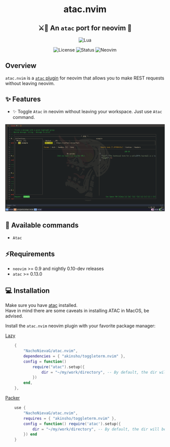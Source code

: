 <div align="center">

# atac.nvim

## ⚔📩 An `atac` port for neovim 🔌

</div>

<div align="center">

![Lua](https://img.shields.io/badge/Made%20with%20Lua-blueviolet.svg?style=for-the-badge&logo=lua&logoColor=white)

</div>

<div align="center">

![License](https://img.shields.io/badge/License-MIT-brightgreen?style=flat-square)
![Status](https://img.shields.io/badge/Status-Beta-informational?style=flat-square)
![Neovim](https://img.shields.io/badge/Neovim-0.9+-green.svg?style=flat-square&logo=Neovim&logoColor=white)

</div>

</div>

## Overview

`atac.nvim` is a [`atac` plugin](https://github.com/Julien-cpsn/ATAC) for neovim that allows you to make REST requests without leaving neovim.

## ✨ Features

- ✨ Toggle `Atac` in neovim without leaving your workspace. Just use `Atac` command.

<img width="1728" alt="image" src="assets/atac.jpg">

## 🔌 Available commands

- `Atac`

## ⚡️Requirements

- `neovim` >= 0.9 and nightly 0.10-dev releases
- `atac` >= 0.13.0


## 💻 Installation

Make sure you have [atac](https://github.com/Julien-cpsn/ATAC) installed.<br>Have in mind there are some caveats in installing ATAC in MacOS, be advised.

Install the `atac.nvim` neovim plugin with your favorite package manager:

[Lazy](https://github.com/folke/lazy.nvim)

```lua
	{
		"NachoNievaG/atac.nvim",
		dependencies = { "akinsho/toggleterm.nvim" },
		config = function()
			require("atac").setup({
				dir = "~/my/work/directory", -- By default, the dir will be set as /tmp/atac
			})
		end,
	},
```

[Packer](https://github.com/wbthomason/packer.nvim)
```lua
    use {
        "NachoNievaG/atac.nvim",
        requires = { "akinsho/toggleterm.nvim" },
        config = function() require('atac').setup({
            dir = "~/my/work/directory", -- By default, the dir will be set as /tmp/atac
        }) end
    }
```
